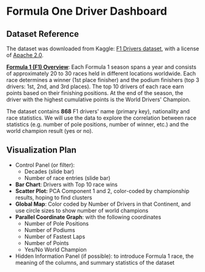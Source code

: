# Formula One Driver Dashboard

## Dataset Reference
The dataset was downloaded from Kaggle: [F1 Drivers dataset](https://www.kaggle.com/datasets/petalme/f1-drivers-dataset/data), with a license of [Apache 2.0](https://www.apache.org/licenses/LICENSE-2.0). <br>

**[Formula 1 (F1) Overview](https://www.formula1.com/en/latest/article/the-beginners-guide-to-the-f1-drivers-championship.53MjXJzTDxQnfxfoCLnxNZ)**: Each Formula 1 season spans a year and consists of approximately 20 to 30 races held in different locations worldwide. Each race determines a winner (1st place finisher) and the podium finishers (top 3 drivers: 1st, 2nd, and 3rd places). The top 10 drivers of each race earn points based on their finishing positions. At the end of the season, the driver with the highest cumulative points is the World Drivers' Champion.<br>

The dataset contains **868** F1 drivers' name (primary key), nationality and race statistics. We will use the data to explore the correlation between race statistics (e.g. number of pole positions, number of winner, etc.) and the world champion result (yes or no).

## Visualization Plan
- Control Panel (or filter):
    - Decades (slide bar)
    - Number of race entries (slide bar)
- **Bar Chart**: Drivers with Top 10 race wins
- **Scatter Plot:** PCA Component 1 and 2, color-coded by championship results, hoping to find clusters
- **Global Map**: Color coded by Number of Drivers in that Continent, and use circle sizes to show number of world champions
- **Parallel Coordinate Graph**: with the following coordinates
    - Number of Pole Positions
    - Number of Podiums
    - Number of Fastest Laps
    - Number of Points
    - Yes/No World Champion
- Hidden Information Panel (if possible): to introduce Formula 1 race, the meaning of the columns, and summary statistics of the dataset
